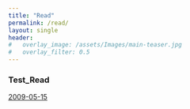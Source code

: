 ```yaml
---
title: "Read"
permalink: /read/
layout: single
header:
#   overlay_image: /assets/Images/main-teaser.jpg
#   overlay_filter: 0.5
---
```


### Test_Read

[2009-05-15](../../_posts/2009-05-15.md)
